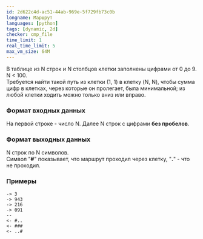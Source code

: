 ```yaml
---
id: 2d622c4d-ac51-44ab-969e-5f729fb73c0b
longname: Маршрут
languages: [python]
tags: [dynamic, 2d]
checker: cmp_file
time_limit: 1
real_time_limit: 5
max_vm_size: 64M
---
```



В таблице из N строк и N столбцов клетки заполнены цифрами от 0 до 9. N < 100.   
Требуется найти такой путь из клетки (1, 1) в клетку (N, N), чтобы сумма цифр в клетках, через которые он пролегает, была минимальной; из любой клетки ходить можно только вниз или вправо.

### Формат входных данных

На первой строке - число N.
Далее N строк с цифрами **без пробелов**.

### Формат выходных данных

N строк по N символов.  
Символ "**#**" показывает, что маршрут проходил через клетку, "**.**" - что не проходил.

### Примеры

```
-> 3
-> 943
-> 216
-> 091
--
<- #..
<- ###
<- ..#
```
